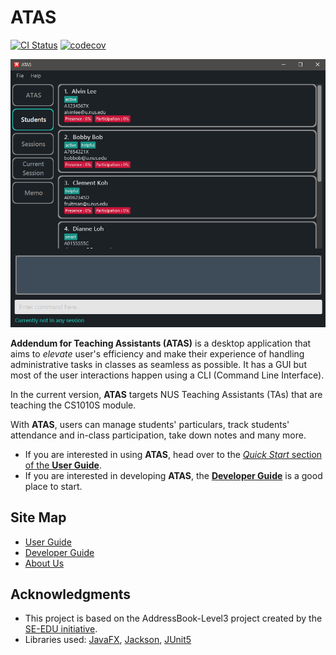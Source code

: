 # ATAS
[![CI Status](https://github.com/AY2021S1-CS2103T-W16-4/tp/workflows/Java%20CI/badge.svg)](https://github.com/AY2021S1-CS2103T-W16-4/tp/actions)
[![codecov](https://codecov.io/gh/AY2021S1-CS2103T-W16-4/tp/branch/master/graph/badge.svg)](https://codecov.io/gh/AY2021S1-CS2103T-W16-4/tp)

![Ui](docs/images/Ui.png)

**Addendum for Teaching Assistants (ATAS)** is a desktop application that aims to *elevate* user's efficiency and make their experience of handling administrative tasks in classes as seamless as possible. It has a GUI but most of the user interactions happen using a CLI (Command Line Interface).

[//]: # (@@author nweiyue-reused)
[//]: # (Reused layout from https://github.com/AY1920S2-CS2103T-W13-3/main/blob/master/README.adoc with modifications to the content)
In the current version, **ATAS** targets NUS Teaching Assistants (TAs) that are teaching the CS1010S module.

With **ATAS**, users can manage students' particulars, track students' attendance and in-class participation, take down notes and many more.

* If you are interested in using **ATAS**, head over to the [_Quick Start_ section of the **User Guide**](https://ay2021s1-cs2103t-w16-4.github.io/tp/UserGuide.html#3-quick-start).
* If you are interested in developing **ATAS**, the [**Developer Guide**](https://ay2021s1-cs2103t-w16-4.github.io/tp/DeveloperGuide.html) is a good place to start.

## Site Map
* [User Guide](https://ay2021s1-cs2103t-w16-4.github.io/tp/UserGuide.html)
* [Developer Guide](https://ay2021s1-cs2103t-w16-4.github.io/tp/DeveloperGuide.html)
* [About Us](https://ay2021s1-cs2103t-w16-4.github.io/tp/AboutUs.html)

## Acknowledgments
* This project is based on the AddressBook-Level3 project created by the [SE-EDU initiative](https://se-education.org).
* Libraries used: [JavaFX](https://openjfx.io/), [Jackson](https://github.com/FasterXML/jackson), [JUnit5](https://github.com/junit-team/junit5)

[//]: # (@@author)
